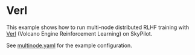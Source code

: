 # Verl

This example shows how to run multi-node distributed RLHF training with [Verl](https://github.com/volcengine/verl) (Volcano Engine Reinforcement Learning) on SkyPilot.

See [multinode.yaml](./multinode.yaml) for the example configuration.